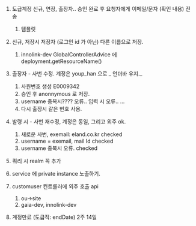 1. 도급계정 신규, 연장, 출장자.. 승인 완료 후 요청자에게 이메일/문자  (확인 내용) 전송
	1. 템플릿
2. 신규, 저장시 저장자 (로그인 id 가 아닌) 다른 이름으로 저장.
	1. innolink-dev GlobalControllerAdvice 에 deployment.getResourceName()
3. 출장자 - 사번 수정. 계정은 youp_han 으로 _ 언더바 유지._
	1. 사원번호 생성 E0009342
	2. 승인 후 anonnymous 로 저장.
	3. username 중복시???? 오류.. 입력 시 오류.. ...
	4. 다시 출장시 같은 번호 사용.
4. 발령 시 - 사번 재수정, 계정은 동일, 그리고 외주 ok.
	1. 새로운 사번, exemail:  eland.co.kr checked
	2. username = exemail, mail Id checked
	3. username 중복시 오류. checked
5. 쿼리 시 realm 꼭 추가
6. service 에 private instance 노출하기.
7. customuser 컨트롤러에 외주 호출 api
	1. ou->site
	2. gaia-dev, innolink-dev

8.  계정만료 (도급직: endDate) 2주 14일